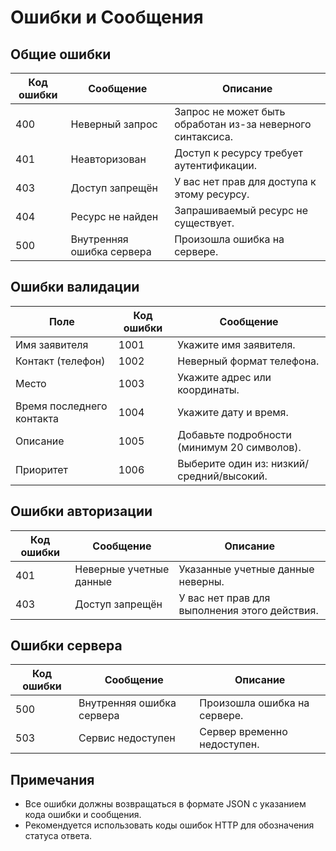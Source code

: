 # Ошибки и Сообщения

## Общие ошибки

| Код ошибки | Сообщение                          | Описание                                      |
|------------|------------------------------------|-----------------------------------------------|
| 400        | Неверный запрос                    | Запрос не может быть обработан из-за неверного синтаксиса. |
| 401        | Неавторизован                      | Доступ к ресурсу требует аутентификации.    |
| 403        | Доступ запрещён                    | У вас нет прав для доступа к этому ресурсу.  |
| 404        | Ресурс не найден                   | Запрашиваемый ресурс не существует.         |
| 500        | Внутренняя ошибка сервера         | Произошла ошибка на сервере.                 |

## Ошибки валидации

| Поле                | Код ошибки | Сообщение                                      |
|---------------------|------------|------------------------------------------------|
| Имя заявителя       | 1001       | Укажите имя заявителя.                        |
| Контакт (телефон)   | 1002       | Неверный формат телефона.                     |
| Место               | 1003       | Укажите адрес или координаты.                 |
| Время последнего контакта | 1004 | Укажите дату и время.                         |
| Описание            | 1005       | Добавьте подробности (минимум 20 символов).  |
| Приоритет           | 1006       | Выберите один из: низкий/средний/высокий.    |

## Ошибки авторизации

| Код ошибки | Сообщение                          | Описание                                      |
|------------|------------------------------------|-----------------------------------------------|
| 401        | Неверные учетные данные            | Указанные учетные данные неверны.             |
| 403        | Доступ запрещён                    | У вас нет прав для выполнения этого действия. |

## Ошибки сервера

| Код ошибки | Сообщение                          | Описание                                      |
|------------|------------------------------------|-----------------------------------------------|
| 500        | Внутренняя ошибка сервера         | Произошла ошибка на сервере.                 |
| 503        | Сервис недоступен                  | Сервер временно недоступен.                   |

## Примечания

- Все ошибки должны возвращаться в формате JSON с указанием кода ошибки и сообщения.
- Рекомендуется использовать коды ошибок HTTP для обозначения статуса ответа.